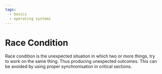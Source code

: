 ```yaml
---
tags:
  - basics
  - operating systems
---
```

# Race Condition

Race condition is the unexpected situation in which two or more things, try to work on the same thing. Thus producing unexpected outcomes. This can be avoided by using proper synchronisation in critical sections.

